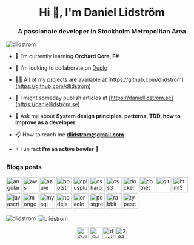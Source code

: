 <h1 align="center">Hi 👋, I'm Daniel Lidström</h1>
<h3 align="center">A passionate developer in Stockholm Metropolitan Area</h3>

<p align="left"> <img src="https://komarev.com/ghpvc/?username=dlidstrom" alt="dlidstrom" /> </p>

- 🌱 I’m currently learning **Orchard Core, F#**

- 👯 I’m looking to collaborate on [Duplo](https://github.com/dlidstrom/Duplo)

- 👨‍💻 All of my projects are available at [https://github.com/dlidstrom](https://github.com/dlidstrom)

- 📝 I might someday publish articles at [https://daniellidström.se](https://daniellidström.se)

- 💬 Ask me about **System design principles, patterns, TDD, how to improve as a developer.**

- 📫 How to reach me **dlidstrom@gmail.com**

- ⚡ Fun fact **I’m an active bowler 🎳**

### Blogs posts
<!-- BLOG-POST-LIST:START -->
<!-- BLOG-POST-LIST:END -->

<p align="left"><img src="https://devicons.github.io/devicon/devicon.git/icons/angularjs/angularjs-original.svg" alt="angularjs" width="40" height="40"/> <img src="https://devicons.github.io/devicon/devicon.git/icons/amazonwebservices/amazonwebservices-original-wordmark.svg" alt="aws" width="40" height="40"/> <img src="https://www.vectorlogo.zone/logos/microsoft_azure/microsoft_azure-icon.svg" alt="azure" width="40" height="40"/> <img src="https://devicons.github.io/devicon/devicon.git/icons/bootstrap/bootstrap-plain.svg" alt="bootstrap" width="40" height="40"/> <img src="https://devicons.github.io/devicon/devicon.git/icons/cplusplus/cplusplus-original.svg" alt="cplusplus" width="40" height="40"/> <img src="https://devicons.github.io/devicon/devicon.git/icons/csharp/csharp-original.svg" alt="csharp" width="40" height="40"/> <img src="https://devicons.github.io/devicon/devicon.git/icons/css3/css3-original-wordmark.svg" alt="css3" width="40" height="40"/> <img src="https://devicons.github.io/devicon/devicon.git/icons/docker/docker-original-wordmark.svg" alt="docker" width="40" height="40"/> <img src="https://devicons.github.io/devicon/devicon.git/icons/dot-net/dot-net-original-wordmark.svg" alt="dotnet" width="40" height="40"/> <img src="https://www.vectorlogo.zone/logos/git-scm/git-scm-icon.svg" alt="git" width="40" height="40"/> <img src="https://devicons.github.io/devicon/devicon.git/icons/html5/html5-original-wordmark.svg" alt="html5" width="40" height="40"/> <img src="https://devicons.github.io/devicon/devicon.git/icons/javascript/javascript-original.svg" alt="javascript" width="40" height="40"/> <img src="https://devicons.github.io/devicon/devicon.git/icons/mongodb/mongodb-original-wordmark.svg" alt="mongodb" width="40" height="40"/> <img src="https://devicons.github.io/devicon/devicon.git/icons/mysql/mysql-original-wordmark.svg" alt="mysql" width="40" height="40"/> <img src="https://devicons.github.io/devicon/devicon.git/icons/nodejs/nodejs-original-wordmark.svg" alt="nodejs" width="40" height="40"/> <img src="https://devicons.github.io/devicon/devicon.git/icons/oracle/oracle-original.svg" alt="oracle" width="40" height="40"/> <img src="https://devicons.github.io/devicon/devicon.git/icons/postgresql/postgresql-original-wordmark.svg" alt="postgresql" width="40" height="40"/> <img src="https://www.vectorlogo.zone/logos/rabbitmq/rabbitmq-icon.svg" alt="rabbitMQ" width="40" height="40"/> <img src="https://devicons.github.io/devicon/devicon.git/icons/typescript/typescript-original.svg" alt="typescript" width="40" height="40"/></p><p><img align="left" src="https://github-readme-stats.vercel.app/api/top-langs/?username=dlidstrom&layout=compact&hide=html" alt="dlidstrom" /></p>

<p>&nbsp;<img align="center" src="https://github-readme-stats.vercel.app/api?username=dlidstrom&show_icons=true" alt="dlidstrom" /></p>

<p align="center"> 
<a href="https://dev.to/@dlidstrom" target="blank"><img align="center" src="https://cdn.jsdelivr.net/npm/simple-icons@3.0.1/icons/dev-dot-to.svg" alt="@dlidstrom" height="30" width="30" /></a>
<a href="https://twitter.com/@daniellidstrom" target="blank"><img align="center" src="https://cdn.jsdelivr.net/npm/simple-icons@3.0.1/icons/twitter.svg" alt="@daniellidstrom" height="30" width="30" /></a>
<a href="https://linkedin.com/in/daniellidstrom" target="blank"><img align="center" src="https://cdn.jsdelivr.net/npm/simple-icons@3.0.1/icons/linkedin.svg" alt="daniellidstrom" height="30" width="30" /></a>
<a href="https://stackoverflow.com/users/286406" target="blank"><img align="center" src="https://cdn.jsdelivr.net/npm/simple-icons@3.0.1/icons/stackoverflow.svg" alt="286406" height="30" width="30" /></a>
</p>
